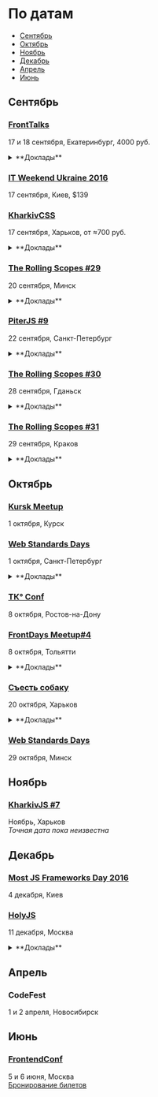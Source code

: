# По датам

- [Сентябрь](#Сентябрь)
- [Октябрь](#Октябрь)
- [Ноябрь](#Ноябрь)
- [Декабрь](#Декабрь)
- [Апрель](#Апрель)
- [Июнь](#Июнь)

## Сентябрь

### [FrontTalks](http://fronttalks.ru/)

17 и 18 сентября, Екатеринбург, 4000 руб.

<details>
  <summary>**Доклады**</summary>

  - «Типографика: восток», Роман Прудников (2ГИС)
  - «Перевод документации opensource-проекта силами многих переводчиков», Владимир Гриненко (Яндекс)
  - «Веб-приложения: дробим монолит», Виктор Грищенко
  - «API Панорам», Кирилл Дмитренко (Яндекс)
  - «Парсим CSS», Роман Дворнов (Avito)
  - «Пользовательские свойства как основа архитектуры CSS», Павел Ловцевич (LOVATA)
  - «Особенности веб-интерфейса при работе со screen reader», Алексей Любимов (Институт коррекционной педагогики Российской академии образования)
  - «Интерфейсные анимации», Илья Бирман (Дизайн-бюро Артёма Горбунова)
  - «Тестирование веба без тестировщиков — успех или провал?», Татьяна Рыженкова и Сергей Звягин (DevExpress)
  - «Как не надо тестировать», Иван Стрелков (Avito)
  - «Фронтенд и аналитика», Иван Карев (Яндекс)
  - «React, Relay и GraphQL — вполне себе нормальный компонентный подход», Павел Черторогов
  - «Как перестать писать код с ошибками», Владимир Дашукевич (XBSoftware)
  - «Классические приёмы программирования во фронтенде», Игорь Алексеенко (HTML Academy)
  - «Я и ИоТ», Вадим Макеев (Opera)
  - «Можно ли программировать без интернета», Григорий Бакунов (Яндекс)
</details>

### [IT Weekend Ukraine 2016](http://ukraine.itweekend.ua/ua/)

17 сентября, Киев, $139

### [KharkivCSS](http://kharkivcss.org/)

17 сентября, Харьков, от ≈700 руб.

<details>
  <summary>**Доклады**</summary>

  - «Flexible Box Layout», Владимир Макуха
  - «Grid layout», Денис Переверзев
  - «Прячем хаки и ускоряем рендеринг с PostCSS», Алексей Швайка
  - «CSS-методологии и реализация тем в больших веб-приложениях», Игорь Зенич
  - «Если ты лентяй и верстаешь уже 12 лет», Юрий Артюх
  - «CSS 5DX», Александр Павлыщ
  - «UX решения на практике», Денис Яровой
  - «Вы не знаете CSS», Антон Немцев
</details>

### [The Rolling Scopes #29](https://minsk.rollingscopes.com/)

20 сентября, Минск

<details>
  <summary>**Доклады**</summary>

  - «New Opportunities for Augmented Reality», Iryna Dastanka, Dzmitry Basenka
  - «Serverless Architecture», Сергей Мельник
  - «QCon New York technology trends highlights», Vitali Shcharbin
</details>

### [PiterJS #9](https://meetabit.com/events/199)

22 сентября, Санкт-Петербург

<details>
  <summary>**Доклады**</summary>

  - «Принципы работы с билдами. Как правильно пользоваться DI-напильником», Maxim Grebenshikov
  - «Редактор для дизайнера на electron.js», Алексей Борисов
  - «Внешние процессы в Node.js. Особенности работы, костыли, велосипеды», Алексей Соболев 
</details>

### [The Rolling Scopes #30](https://gdansk.rollingscopes.com/)

28 сентября, Гданьск

<details>
  <summary>**Доклады**</summary>

  - «TypeScript and what's the hack Javascript», Vadzim Yakushau
  - «Yes, you can use Web components in production», David Ferreira
  - «Serverless architecture: Functions as a Service», Dzmitry Varabei
  - «Designers at the lab», Dafna Sharabi
  - «CSS QuickDraw», Alexander Gerasimov
</details>

### [The Rolling Scopes #31](https://krakow.rollingscopes.com/)

29 сентября, Краков

<details>
  <summary>**Доклады**</summary>

  - «Advanced SASS», Vadzim Yakushau
  - «Modular JavaScript: put things on the right place», Andrei Yemelyanchik
  - «Ethereum virtual machines in JS: cryptocurrency revolution», Oleksandr Pastukhov
  - «Designers at the lab», Dafna Sharabi
</details>

## Октябрь

### [Kursk Meetup](https://vk.com/kurskmeetup)

1 октября, Курск

### [Web Standards Days](https://wsd.events/2016/10/01/)

1 октября, Санкт-Петербург

<details>
  <summary>**Доклады**</summary>

  - «&lt;head&gt; — всему голова», Роман Ганин (FBS)
  - «CSS-методологии от О до Б», Алексей Охрименко (IPONWEB)
  - «Я и ИоТ», Вадим Макеев (Opera)
  - «Pokemon GO на веб-технологиях», Егор Коновалов (Центр Высоких Технологий)
</details>

### [TК° Conf](http://tkconf.ru/)

8 октября, Ростов-на-Дону

### [FrontDays Meetup#4](http://frontdays.ru/)

8 октября, Тольятти

<details>
  <summary>**Доклады**</summary>

  - «Vue.js, библиотека для создания интерактивных Web интерфейсов», Владислав Смирнов (Radyushin & co)
  - «Ботоведение. Как и зачем делать ботов?», Рустам Галиуллин и Дмитрий Власов (4Taps)
</details>

### [Съесть собаку](http://eatdog.com.ua/)

20 октября, Харьков

<details>
  <summary>**Доклады**</summary>

  - «Выжить с помощью ООП», Максим Гопей
</details>

### [Web Standards Days](https://wsd.events/2016/10/29/)

29 октября, Минск

## Ноябрь

### [KharkivJS #7](http://kharkivjs.org/)

Ноябрь, Харьков  
*Точная дата пока неизвестна*

## Декабрь

### [Most JS Frameworks Day 2016](http://frameworksdays.com/event/most-js-fwdays-2016)

4 декабря, Киев

### [HolyJS](http://holyjs.ru/)

11 декабря, Москва

<details>
  <summary>**Доклады**</summary>

  - «3L3M3NT5», Martin Kleppe
  - «Build Cross-Platform Desktop Apps with Electron», Feross Aboukhadijeh
  - «ECMAScript: latest and upcoming features», Axel Rauschmayer
  - «Offline is the new Black», Max Stoiber (Thinkmill)
  - «Rich text editing with Draft.js», Nikolaus Graf
  - «Sharing files and data with friends using a P2P shared folder powered by Javascript», Mathias Buus Madsen
  - «Веб-приложения: дробим монолит», Грищенко Виктор
</details>

## Апрель

### CodeFest

1 и 2 апреля, Новосибирск

## Июнь

### [FrontendConf](http://frontendconf.ru/)

5 и 6 июня, Москва  
[Бронирование билетов](http://conf.ontico.ru/conference/join/frontend_conf_2017.html)